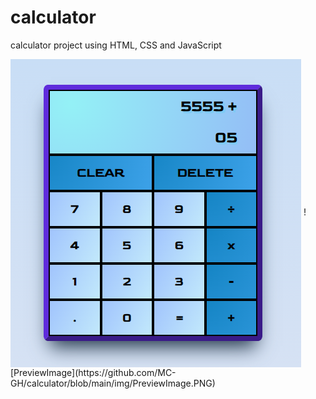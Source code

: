 # calculator
calculator project using HTML, CSS and JavaScript

<img src="https://github.com/MC-GH/calculator/blob/main/img/PreviewImage.PNG" alt="PreviewImage" align="center">
     ![PreviewImage](https://github.com/MC-GH/calculator/blob/main/img/PreviewImage.PNG)
